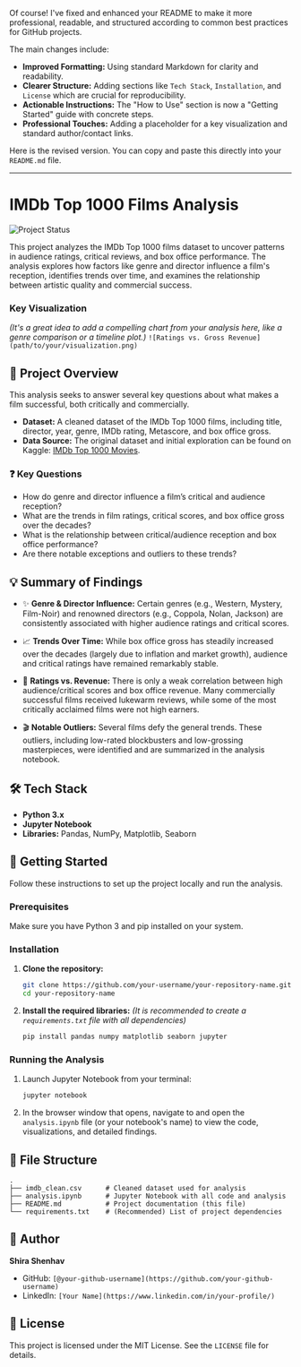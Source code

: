 Of course! I've fixed and enhanced your README to make it more professional, readable, and structured according to common best practices for GitHub projects.

The main changes include:
*   **Improved Formatting:** Using standard Markdown for clarity and readability.
*   **Clearer Structure:** Adding sections like `Tech Stack`, `Installation`, and `License` which are crucial for reproducibility.
*   **Actionable Instructions:** The "How to Use" section is now a "Getting Started" guide with concrete steps.
*   **Professional Touches:** Adding a placeholder for a key visualization and standard author/contact links.

Here is the revised version. You can copy and paste this directly into your `README.md` file.

---

# IMDb Top 1000 Films Analysis

![Project Status](https://img.shields.io/badge/status-complete-green)

This project analyzes the IMDb Top 1000 films dataset to uncover patterns in audience ratings, critical reviews, and box office performance. The analysis explores how factors like genre and director influence a film's reception, identifies trends over time, and examines the relationship between artistic quality and commercial success.

### Key Visualization
*(It's a great idea to add a compelling chart from your analysis here, like a genre comparison or a timeline plot.)*
`![Ratings vs. Gross Revenue](path/to/your/visualization.png)`

## 🎯 Project Overview

This analysis seeks to answer several key questions about what makes a film successful, both critically and commercially.

*   **Dataset:** A cleaned dataset of the IMDb Top 1000 films, including title, director, year, genre, IMDb rating, Metascore, and box office gross.
*   **Data Source:** The original dataset and initial exploration can be found on Kaggle: [IMDb Top 1000 Movies](https://www.kaggle.com/code/shirahazel/imdb-top-1000-movies).

### ❓ Key Questions
- How do genre and director influence a film’s critical and audience reception?
- What are the trends in film ratings, critical scores, and box office gross over the decades?
- What is the relationship between critical/audience reception and box office performance?
- Are there notable exceptions and outliers to these trends?

## 💡 Summary of Findings

-   ✨ **Genre & Director Influence:** Certain genres (e.g., Western, Mystery, Film-Noir) and renowned directors (e.g., Coppola, Nolan, Jackson) are consistently associated with higher audience ratings and critical scores.

-   📈 **Trends Over Time:** While box office gross has steadily increased over the decades (largely due to inflation and market growth), audience and critical ratings have remained remarkably stable.

-   🤔 **Ratings vs. Revenue:** There is only a weak correlation between high audience/critical scores and box office revenue. Many commercially successful films received lukewarm reviews, while some of the most critically acclaimed films were not high earners.

-   🎬 **Notable Outliers:** Several films defy the general trends. These outliers, including low-rated blockbusters and low-grossing masterpieces, were identified and are summarized in the analysis notebook.

## 🛠️ Tech Stack

-   **Python 3.x**
-   **Jupyter Notebook**
-   **Libraries:** Pandas, NumPy, Matplotlib, Seaborn

## 🚀 Getting Started

Follow these instructions to set up the project locally and run the analysis.

### Prerequisites
Make sure you have Python 3 and pip installed on your system.

### Installation

1.  **Clone the repository:**
    ```sh
    git clone https://github.com/your-username/your-repository-name.git
    cd your-repository-name
    ```
2.  **Install the required libraries:**
    *(It is recommended to create a `requirements.txt` file with all dependencies)*
    ```sh
    pip install pandas numpy matplotlib seaborn jupyter
    ```

### Running the Analysis
1.  Launch Jupyter Notebook from your terminal:
    ```sh
    jupyter notebook
    ```
2.  In the browser window that opens, navigate to and open the `analysis.ipynb` file (or your notebook's name) to view the code, visualizations, and detailed findings.

## 📂 File Structure
```
.
├── imdb_clean.csv      # Cleaned dataset used for analysis
├── analysis.ipynb      # Jupyter Notebook with all code and analysis
├── README.md           # Project documentation (this file)
└── requirements.txt    # (Recommended) List of project dependencies
```

## 👤 Author

**Shira Shenhav**
- GitHub: `[@your-github-username](https://github.com/your-github-username)`
- LinkedIn: `[Your Name](https://www.linkedin.com/in/your-profile/)`

## 📄 License

This project is licensed under the MIT License. See the `LICENSE` file for details.
